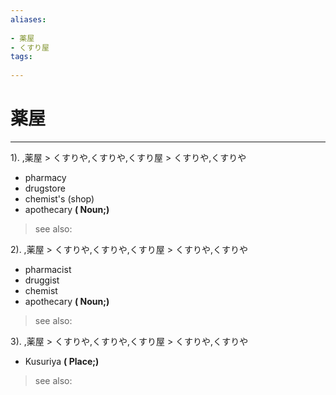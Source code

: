 ```yaml
---
aliases:
    
- 薬屋
- くすり屋
tags:
    
---
```


# 薬屋
---
1).
,薬屋 > くすりや,くすりや,くすり屋 > くすりや,くすりや

- pharmacy
- drugstore
- chemist's (shop)
- apothecary
**( Noun;)**
> see also: 
            
2).
,薬屋 > くすりや,くすりや,くすり屋 > くすりや,くすりや

- pharmacist
- druggist
- chemist
- apothecary
**( Noun;)**
> see also: 
            
3).
,薬屋 > くすりや,くすりや,くすり屋 > くすりや,くすりや

- Kusuriya
**( Place;)**
> see also: 
            